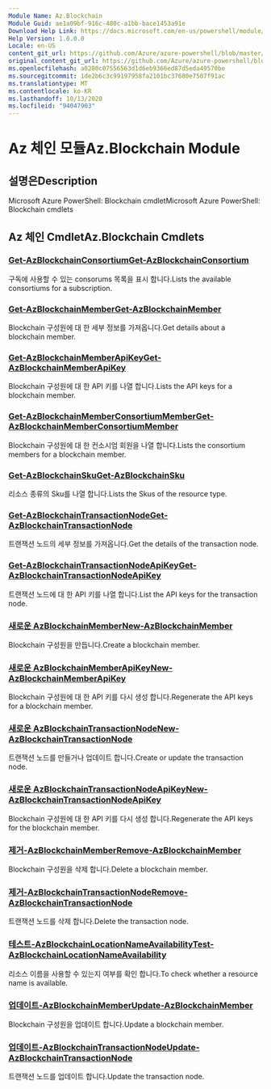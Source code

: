 ```yaml
---
Module Name: Az.Blockchain
Module Guid: ae1a09bf-916c-480c-a1bb-bace1453a91e
Download Help Link: https://docs.microsoft.com/en-us/powershell/module/az.blockchain
Help Version: 1.0.0.0
Locale: en-US
content_git_url: https://github.com/Azure/azure-powershell/blob/master/src/Blockchain/help/Az.Blockchain.md
original_content_git_url: https://github.com/Azure/azure-powershell/blob/master/src/Blockchain/help/Az.Blockchain.md
ms.openlocfilehash: a0280c07556563d1d6eb9366ed87d5eda49570be
ms.sourcegitcommit: 1de2b6c3c99197958fa2101bc37680e7507f91ac
ms.translationtype: MT
ms.contentlocale: ko-KR
ms.lasthandoff: 10/13/2020
ms.locfileid: "94047903"
---
```

# <span data-ttu-id="c2495-101">Az 체인 모듈</span><span class="sxs-lookup"><span data-stu-id="c2495-101">Az.Blockchain Module</span></span>
## <span data-ttu-id="c2495-102">설명은</span><span class="sxs-lookup"><span data-stu-id="c2495-102">Description</span></span>
<span data-ttu-id="c2495-103">Microsoft Azure PowerShell: Blockchain cmdlet</span><span class="sxs-lookup"><span data-stu-id="c2495-103">Microsoft Azure PowerShell: Blockchain cmdlets</span></span>

## <span data-ttu-id="c2495-104">Az 체인 Cmdlet</span><span class="sxs-lookup"><span data-stu-id="c2495-104">Az.Blockchain Cmdlets</span></span>
### [<span data-ttu-id="c2495-105">Get-AzBlockchainConsortium</span><span class="sxs-lookup"><span data-stu-id="c2495-105">Get-AzBlockchainConsortium</span></span>](Get-AzBlockchainConsortium.md)
<span data-ttu-id="c2495-106">구독에 사용할 수 있는 consorums 목록을 표시 합니다.</span><span class="sxs-lookup"><span data-stu-id="c2495-106">Lists the available consortiums for a subscription.</span></span>

### [<span data-ttu-id="c2495-107">Get-AzBlockchainMember</span><span class="sxs-lookup"><span data-stu-id="c2495-107">Get-AzBlockchainMember</span></span>](Get-AzBlockchainMember.md)
<span data-ttu-id="c2495-108">Blockchain 구성원에 대 한 세부 정보를 가져옵니다.</span><span class="sxs-lookup"><span data-stu-id="c2495-108">Get details about a blockchain member.</span></span>

### [<span data-ttu-id="c2495-109">Get-AzBlockchainMemberApiKey</span><span class="sxs-lookup"><span data-stu-id="c2495-109">Get-AzBlockchainMemberApiKey</span></span>](Get-AzBlockchainMemberApiKey.md)
<span data-ttu-id="c2495-110">Blockchain 구성원에 대 한 API 키를 나열 합니다.</span><span class="sxs-lookup"><span data-stu-id="c2495-110">Lists the API keys for a blockchain member.</span></span>

### [<span data-ttu-id="c2495-111">Get-AzBlockchainMemberConsortiumMember</span><span class="sxs-lookup"><span data-stu-id="c2495-111">Get-AzBlockchainMemberConsortiumMember</span></span>](Get-AzBlockchainMemberConsortiumMember.md)
<span data-ttu-id="c2495-112">Blockchain 구성원에 대 한 컨소시엄 회원을 나열 합니다.</span><span class="sxs-lookup"><span data-stu-id="c2495-112">Lists the consortium members for a blockchain member.</span></span>

### [<span data-ttu-id="c2495-113">Get-AzBlockchainSku</span><span class="sxs-lookup"><span data-stu-id="c2495-113">Get-AzBlockchainSku</span></span>](Get-AzBlockchainSku.md)
<span data-ttu-id="c2495-114">리소스 종류의 Sku를 나열 합니다.</span><span class="sxs-lookup"><span data-stu-id="c2495-114">Lists the Skus of the resource type.</span></span>

### [<span data-ttu-id="c2495-115">Get-AzBlockchainTransactionNode</span><span class="sxs-lookup"><span data-stu-id="c2495-115">Get-AzBlockchainTransactionNode</span></span>](Get-AzBlockchainTransactionNode.md)
<span data-ttu-id="c2495-116">트랜잭션 노드의 세부 정보를 가져옵니다.</span><span class="sxs-lookup"><span data-stu-id="c2495-116">Get the details of the transaction node.</span></span>

### [<span data-ttu-id="c2495-117">Get-AzBlockchainTransactionNodeApiKey</span><span class="sxs-lookup"><span data-stu-id="c2495-117">Get-AzBlockchainTransactionNodeApiKey</span></span>](Get-AzBlockchainTransactionNodeApiKey.md)
<span data-ttu-id="c2495-118">트랜잭션 노드에 대 한 API 키를 나열 합니다.</span><span class="sxs-lookup"><span data-stu-id="c2495-118">List the API keys for the transaction node.</span></span>

### [<span data-ttu-id="c2495-119">새로운 AzBlockchainMember</span><span class="sxs-lookup"><span data-stu-id="c2495-119">New-AzBlockchainMember</span></span>](New-AzBlockchainMember.md)
<span data-ttu-id="c2495-120">Blockchain 구성원을 만듭니다.</span><span class="sxs-lookup"><span data-stu-id="c2495-120">Create a blockchain member.</span></span>

### [<span data-ttu-id="c2495-121">새로운 AzBlockchainMemberApiKey</span><span class="sxs-lookup"><span data-stu-id="c2495-121">New-AzBlockchainMemberApiKey</span></span>](New-AzBlockchainMemberApiKey.md)
<span data-ttu-id="c2495-122">Blockchain 구성원에 대 한 API 키를 다시 생성 합니다.</span><span class="sxs-lookup"><span data-stu-id="c2495-122">Regenerate the API keys for a blockchain member.</span></span>

### [<span data-ttu-id="c2495-123">새로운 AzBlockchainTransactionNode</span><span class="sxs-lookup"><span data-stu-id="c2495-123">New-AzBlockchainTransactionNode</span></span>](New-AzBlockchainTransactionNode.md)
<span data-ttu-id="c2495-124">트랜잭션 노드를 만들거나 업데이트 합니다.</span><span class="sxs-lookup"><span data-stu-id="c2495-124">Create or update the transaction node.</span></span>

### [<span data-ttu-id="c2495-125">새로운 AzBlockchainTransactionNodeApiKey</span><span class="sxs-lookup"><span data-stu-id="c2495-125">New-AzBlockchainTransactionNodeApiKey</span></span>](New-AzBlockchainTransactionNodeApiKey.md)
<span data-ttu-id="c2495-126">Blockchain 구성원에 대 한 API 키를 다시 생성 합니다.</span><span class="sxs-lookup"><span data-stu-id="c2495-126">Regenerate the API keys for the blockchain member.</span></span>

### [<span data-ttu-id="c2495-127">제거-AzBlockchainMember</span><span class="sxs-lookup"><span data-stu-id="c2495-127">Remove-AzBlockchainMember</span></span>](Remove-AzBlockchainMember.md)
<span data-ttu-id="c2495-128">Blockchain 구성원을 삭제 합니다.</span><span class="sxs-lookup"><span data-stu-id="c2495-128">Delete a blockchain member.</span></span>

### [<span data-ttu-id="c2495-129">제거-AzBlockchainTransactionNode</span><span class="sxs-lookup"><span data-stu-id="c2495-129">Remove-AzBlockchainTransactionNode</span></span>](Remove-AzBlockchainTransactionNode.md)
<span data-ttu-id="c2495-130">트랜잭션 노드를 삭제 합니다.</span><span class="sxs-lookup"><span data-stu-id="c2495-130">Delete the transaction node.</span></span>

### [<span data-ttu-id="c2495-131">테스트-AzBlockchainLocationNameAvailability</span><span class="sxs-lookup"><span data-stu-id="c2495-131">Test-AzBlockchainLocationNameAvailability</span></span>](Test-AzBlockchainLocationNameAvailability.md)
<span data-ttu-id="c2495-132">리소스 이름을 사용할 수 있는지 여부를 확인 합니다.</span><span class="sxs-lookup"><span data-stu-id="c2495-132">To check whether a resource name is available.</span></span>

### [<span data-ttu-id="c2495-133">업데이트-AzBlockchainMember</span><span class="sxs-lookup"><span data-stu-id="c2495-133">Update-AzBlockchainMember</span></span>](Update-AzBlockchainMember.md)
<span data-ttu-id="c2495-134">Blockchain 구성원을 업데이트 합니다.</span><span class="sxs-lookup"><span data-stu-id="c2495-134">Update a blockchain member.</span></span>

### [<span data-ttu-id="c2495-135">업데이트-AzBlockchainTransactionNode</span><span class="sxs-lookup"><span data-stu-id="c2495-135">Update-AzBlockchainTransactionNode</span></span>](Update-AzBlockchainTransactionNode.md)
<span data-ttu-id="c2495-136">트랜잭션 노드를 업데이트 합니다.</span><span class="sxs-lookup"><span data-stu-id="c2495-136">Update the transaction node.</span></span>

